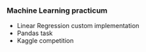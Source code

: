 ### Machine Learning practicum

- Linear Regression custom implementation
- Pandas task
- Kaggle competition
